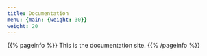 ```yaml
---
title: Documentation
menu: {main: {weight: 30}}
weight: 20
---
```


{{% pageinfo %}}
This is the documentation site.
{{% /pageinfo %}}

